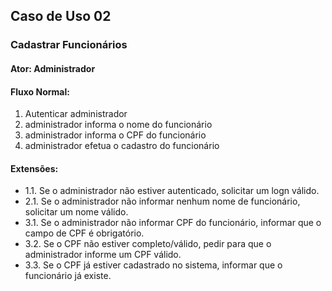 ## Caso de Uso 02

### Cadastrar Funcionários
#### Ator: Administrador

#### Fluxo Normal:
1. Autenticar administrador
2. administrador informa o nome do funcionário
3. administrador informa o CPF do funcionário
4. administrador efetua o cadastro do funcionário

#### Extensões:
- 1.1. Se o administrador não estiver autenticado, solicitar um logn válido.
- 2.1. Se o administrador não informar nenhum nome de funcionário, solicitar um nome válido.
- 3.1. Se o administrador não informar CPF do funcionário, informar que o campo de CPF é obrigatório.
- 3.2. Se o CPF não estiver completo/válido, pedir para que o administrador informe um CPF válido.
- 3.3. Se o CPF já estiver cadastrado no sistema, informar que o funcionário já existe.
